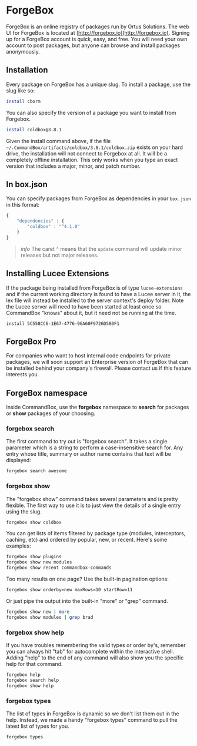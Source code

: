 # ForgeBox

ForgeBox is an online registry of packages run by Ortus Solutions. The web UI for ForgeBox is located at [http://forgebox.io](http://forgebox.io). Signing up for a ForgeBox account is quick, easy, and free. You will need your own account to post packages, but anyone can browse and install packages anonymously.

## Installation

Every package on ForgeBox has a unique slug. To install a package, use the slug like so:

```bash
install cborm
```

You can also specify the version of a package you want to install from Forgebox.

```bash
install coldbox@3.8.1
```

Given the install command above, if the file `~/.CommandBox/artifacts/coldbox/3.8.1/coldbox.zip` exists on your hard drive, the installation will not connect to Forgebox at all. It will be a completely offline installation. This only works when you type an exact version that includes a major, minor, and patch number.

## In box.json

You can specify packages from ForgeBox as dependencies in your `box.json` in this format:

```javascript
{
    "dependencies" : {
        "coldbox" : "^4.1.0"
    }
}
```

> _info_ The caret `^` means that the `update` command will update minor releases but not major releases.

## Installing Lucee Extensions

If the package being installed from ForgeBox is of type `lucee-extensions` and if the current working directory is found to have a Lucee server in it, the lex file will instead be installed to the server context's deploy folder. Note the Lucee server will need to have been started at least once so CommandBox "knows" about it, but it need not be running at the time.

```
install 5C558CC6-1E67-4776-96A60F9726D580F1
```

## ForgeBox Pro

For companies who want to host internal code endpoints for private packages, we will soon support an Enterprise version of ForgeBox that can be installed behind your company's firewall. Please contact us if this feature interests you.

## ForgeBox namespace

Inside CommandBox, use the **forgebox** namespace to **search** for packages or **show** packages of your choosing.

### forgebox search

The first command to try out is "forgebox search". It takes a single parameter which is a string to perform a case-insensitive search for. Any entry whose title, summary or author name contains that text will be displayed:

```bash
forgebox search awesome
```

### forgebox show

The "forgebox show" command takes several parameters and is pretty flexible. The first way to use it is to just view the details of a single entry using the slug.

```bash
forgebox show coldbox
```

You can get lists of items filtered by package type (modules, interceptors, caching, etc) and ordered by popular, new, or recent. Here's some examples:

```bash
forgebox show plugins
forgebox show new modules
forgebox show recent commandbox-commands
```

Too many results on one page? Use the built-in pagination options:

```bash
forgebox show orderby=new maxRows=10 startRow=11
```

Or just pipe the output into the built-in "more" or "grep" command.

```bash
forgebox show new | more
forgebox show modules | grep brad
```

### forgebox show help

If you have troubles remembering the valid types or order by's, remember you can always hit "tab" for autocomplete within the interactive shell. Adding "help" to the end of any command will also show you the specific help for that command.

```bash
forgebox help
forgebox search help
forgebox show help
```

### forgebox types

The list of types in ForgeBox is dynamic so we don't list them out in the help. Instead, we made a handy "forgebox types" command to pull the latest list of types for you.

```bash
forgebox types
```
